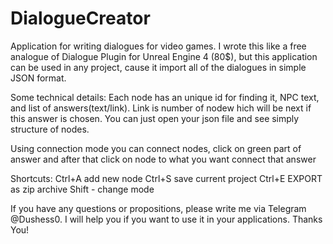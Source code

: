 # DialogueCreator
Application for writing dialogues for video games. I wrote this like a free analogue of Dialogue Plugin for Unreal Engine 4 (80\$), but this application can be used in any project, cause it import all of the dialogues in simple JSON format.

Some technical details:
Each node has an unique id for finding it, NPC text, and list of answers(text/link). Link is number of nodew hich will be next if this answer is chosen. You can just open your json file and see simply structure of nodes.

Using connection mode you can connect nodes, click on green part of answer and after that click on node to what you want connect that answer


Shortcuts:
Ctrl+A add new node
Ctrl+S save current project
Ctrl+E EXPORT as zip archive
Shift - change mode


If you have any questions or propositions, please write me via Telegram @Dushess0. I will help you if you want to use it in your applications.
Thanks You!

